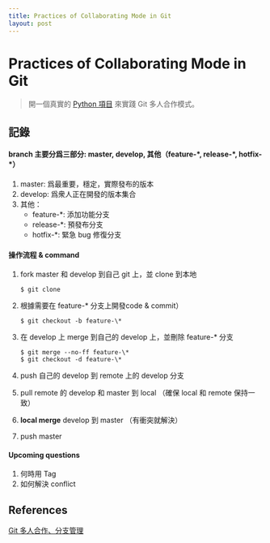 ```yaml
---
title: Practices of Collaborating Mode in Git
layout: post
---
```


# Practices of Collaborating Mode in Git

> 開一個真實的 [Python 項目](https://github.com/Mini-Pingu/python3-git-practices) 來實踐 Git 多人合作模式。

## 記錄

#### branch 主要分爲三部分: master, develop, 其他（feature-\*, release-\*, hotfix-\*）

1. master: 爲最重要，穩定，實際發布的版本
2. develop: 爲衆人正在開發的版本集合
3. 其他：
   - feature-\*: 添加功能分支
   - release-\*: 預發布分支
   - hotfix-\*: 緊急 bug 修復分支

#### 操作流程 & command

1. fork master 和 develop 到自己 git 上，並 clone 到本地

   ```shell
   $ git clone
   ```

2. 根據需要在 feature-\* 分支上開發code & commit）

   ```shell
   $ git checkout -b feature-\*
   ```

3. 在 develop 上 merge 到自己的 develop 上，並刪除 feature-\* 分支

   ```shell
   $ git merge --no-ff feature-\*
   $ git checkout -d feature-\*
   ```

4. push 自己的 develop 到 remote 上的 develop 分支

5. pull remote 的 develop 和 master 到 local （確保 local 和 remote 保持一致）

6. **local merge** develop 到 master （有衝突就解決）

7. push master

#### Upcoming questions

1. 何時用 Tag
2. 如何解決 conflict

## References

[Git 多人合作、分支管理](https://www.jianshu.com/p/819354c035a4)
